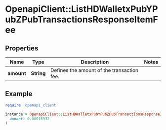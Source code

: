 # OpenapiClient::ListHDWalletxPubYPubZPubTransactionsResponseItemFee

## Properties

| Name | Type | Description | Notes |
| ---- | ---- | ----------- | ----- |
| **amount** | **String** | Defines the amount of the transaction fee. |  |

## Example

```ruby
require 'openapi_client'

instance = OpenapiClient::ListHDWalletxPubYPubZPubTransactionsResponseItemFee.new(
  amount: 0.00016932
)
```

